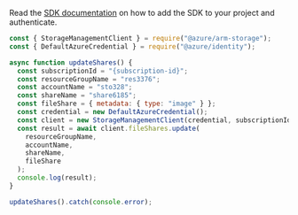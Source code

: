 Read the [SDK documentation](https://github.com/Azure/azure-sdk-for-js/blob/%40azure%2Farm-storage_17.2.0/sdk/storage/arm-storage/README.md) on how to add the SDK to your project and authenticate.

```javascript
const { StorageManagementClient } = require("@azure/arm-storage");
const { DefaultAzureCredential } = require("@azure/identity");

async function updateShares() {
  const subscriptionId = "{subscription-id}";
  const resourceGroupName = "res3376";
  const accountName = "sto328";
  const shareName = "share6185";
  const fileShare = { metadata: { type: "image" } };
  const credential = new DefaultAzureCredential();
  const client = new StorageManagementClient(credential, subscriptionId);
  const result = await client.fileShares.update(
    resourceGroupName,
    accountName,
    shareName,
    fileShare
  );
  console.log(result);
}

updateShares().catch(console.error);
```
